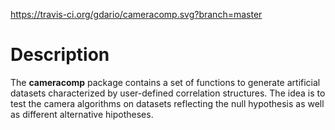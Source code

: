 https://travis-ci.org/gdario/cameracomp.svg?branch=master
# Description
The **cameracomp** package contains a set of functions to generate artificial datasets characterized by user-defined correlation structures. The idea is to test the camera algorithms on datasets reflecting the null hypothesis as well as different alternative hipotheses.
